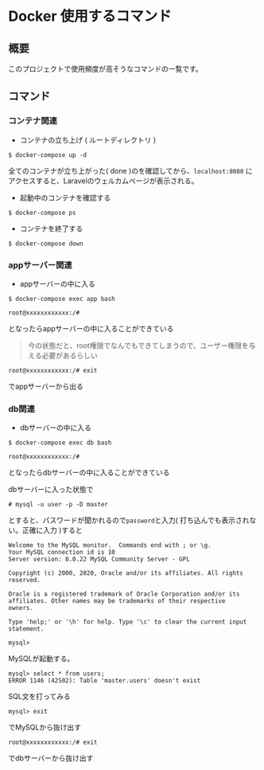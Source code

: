 # Docker 使用するコマンド

## 概要
このプロジェクトで使用頻度が高そうなコマンドの一覧です。

## コマンド

### コンテナ関連

- コンテナの立ち上げ ( ルートディレクトリ )
```shell
$ docker-compose up -d
```
全てのコンテナが立ち上がった( done )のを確認してから、`localhost:8080` にアクセスすると、Laravelのウェルカムページが表示される。

- 起動中のコンテナを確認する
```shell
$ docker-compose ps
```

- コンテナを終了する
```shell
$ docker-compose down
```

### appサーバー関連
- appサーバーの中に入る
```shell
$ docker-compose exec app bash
```

```shell
root@xxxxxxxxxxxx:/#
```
となったらappサーバーの中に入ることができている
> 今の状態だと、root権限でなんでもできてしまうので、ユーザー権限を与える必要があるらしい

```shell
root@xxxxxxxxxxxx:/# exit
```
でappサーバーから出る


### db関連

- dbサーバーの中に入る
```shell
$ docker-compose exec db bash
```


```shell
root@xxxxxxxxxxxx:/#
```
となったらdbサーバーの中に入ることができている

dbサーバーに入った状態で
```
# mysql -u user -p -D master
```
とすると、パスワードが聞かれるので`password`と入力( 打ち込んでも表示されない。正確に入力 )すると
```shell
Welcome to the MySQL monitor.  Commands end with ; or \g.
Your MySQL connection id is 10
Server version: 8.0.22 MySQL Community Server - GPL

Copyright (c) 2000, 2020, Oracle and/or its affiliates. All rights reserved.

Oracle is a registered trademark of Oracle Corporation and/or its
affiliates. Other names may be trademarks of their respective
owners.

Type 'help;' or '\h' for help. Type '\c' to clear the current input statement.

mysql> 
```

MySQLが起動する。
```shell
mysql> select * from users;
ERROR 1146 (42S02): Table 'master.users' doesn't exist
```
SQL文を打ってみる
```shell
mysql> exit
```
でMySQLから抜け出す
```shell
root@xxxxxxxxxxxx:/# exit
```
でdbサーバーから抜け出す
